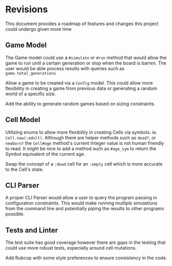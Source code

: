 # Revisions

This document provides a roadmap of features and changes this project could undergo given more time

## Game Model

The Game model could use a `#simulate` or `#run` method that would allow the game to run until a certain generation or stop when the board is barren. The user would be able process results with queries such as `game.total_generations`

Allow a game to be created via a `Config` model. This could allow more flexibility in creating a game from previous data or generating a random world of a specific size.

Add the ability to generate random games based on sizing constraints.

## Cell Model

Utilizing enums to allow more flexibility in creating Cells via symbols. ie. `Cell.new(:adult)`. Although there are helper methods such as `dead?`, or `newborn?` the `Cell#age` method's current Integer value is not human friendly to read. It might be nice to add a method such as `#age_sym` to return the Symbol equivalent of the current age.

Swap the concept of a `:dead` cell for an `:empty` cell which is more accurate to the Cell's state.

## CLI Parser

A proper CLI Parser would allow a user to query the program passing in configuration constraints. This would make running multiple simulations from the command line and potentially piping the results to other programs possible.

## Tests and Linter

The test suite has good coverage however there are gaps in the testing that could use more robust tests, especially around cell mutations.

Add Rubcop with some style preferences to ensure consistency in the code.
